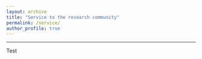 ```yaml
---
layout: archive
title: "Service to the research community"
permalink: /service/
author_profile: true
---
```


---
Test
